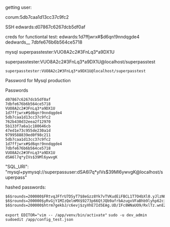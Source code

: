 getting user:

corum:5db7caa1d13cc37c9fc2

SSH 
edwards:d07867c6267dcb5df0af

creds for functiontal test:
edwards:1d7ffjwrx#$d6qn!9nndqgde4
dedwards__ 	7dbfe676b6b564ce5718

mysql
superpasstester:VUO8A2c2#3FnLq3*a9DX1U

superpasstester:VUO8A2c2#3FnLq3*a9DX1U@localhost/superpasstest
```
superpasstester:VUO8A2c2#3FnLq3*a9DX1U@localhost/superpasstest
```


Password for Mysql production


Passwords 
```
d07867c6267dcb5df0af
7dbfe676b6b564ce5718
VUO8A2c2#3FnLq3*a9DX1U
1d7ffjwrx#$d6qn!9nndqgde4
5db7caa1d13cc37c9fc2
762b430d32eea2f12970
5b133f7a6a1c180646cb
47ed1e73c955de230a1d
9799588839ed0f98c211
5db7caa1d13cc37c9fc2
1d7ffjwrx#$d6qn!9nndqgde4
7dbfe676b6b564ce5718
VUO8A2c2#3FnLq3*a9DX1U
dSA6l7q*yIVs$39Ml6ywvgK
```


"SQL_URI": "mysql+pymysql://superpassuser:dSA6l7q*yIVs$39Ml6ywvgK@localhost/superpass"

hashed passwords:
```
$6$rounds=200000$FRtvqJFfrU7DSyT7$8eGzz8Yk7vTVKudEiFBCL1T7O4bXl0.yJlzN0jp.q0choSIBfMqvxVIjdjzStZUYg6mSRB2Vep0qELyyr0fqF.
$6$rounds=200000$yRvGjY1MIzQelmMX$9273p66QtJQb9afrbAzugxVFaBhb9lyhp62cirpxJEOfmIlCy/LILzFxsyWj/mZwubzWylr3iaQ13e4zmfFfB1
$6$rounds=200000$htrm7gekbJ/c6evj$zyXhE7Id5EAg.UD/IFc8WNaUO9/RxlTz.wnE2l3uHCdTxWP9.eiI0sA6Fia75z0mxS.SmVxMq4lv8lOuI4Woi.
```


`export EDITOR="vim -- /app/venv/bin/activate"`
`sudo -u dev_admin sudoedit /app/config_test.json`
